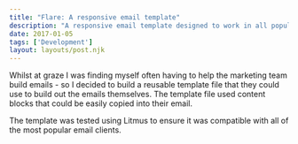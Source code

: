 ```yaml
---
title: "Flare: A responsive email template"
description: "A responsive email template designed to work in all popular email clients"
date: 2017-01-05
tags: ['Development']
layout: layouts/post.njk
---
```

Whilst at graze I was finding myself often having to help the marketing team build emails - so I decided to build a reusable template file that they could use to build out the emails themselves. The template file used content blocks that could be easily copied into their email.

The template was tested using Litmus to ensure it was compatible with all of the most popular email clients.
